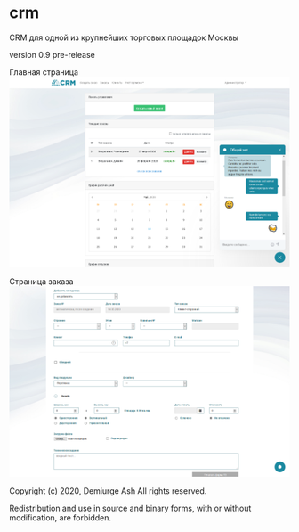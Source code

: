 # crm
CRM для одной из крупнейших торговых площадок Москвы

version 0.9 pre-release

Главная страница
![Главная страница](https://github.com/demiurge-ash/crm/blob/master/CRM-homapage.png?raw=true)

Страница заказа
![Страница заказа](https://github.com/demiurge-ash/crm/blob/master/CRM-new-order.png?raw=true)


Copyright (c) 2020, Demiurge Ash All rights reserved.

Redistribution and use in source and binary forms, with or without modification, are forbidden.
